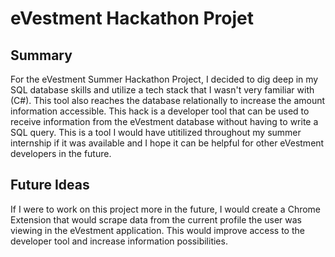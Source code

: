 # eVestment Hackathon Projet

## Summary
For the eVestment Summer Hackathon Project, I decided to dig deep in my SQL database skills and utilize a tech stack that I wasn't very familiar with (C#).
This tool also reaches the database relationally to increase the amount information accessible.
This hack is a developer tool that can be used to receive information from the eVestment database without having to write a SQL query. This is a tool I would have utitilized throughout my summer internship if it was available and I hope it can be helpful for other eVestment developers in the future.

## Future Ideas
If I were to work on this project more in the future, I would create a Chrome Extension that would scrape data from the current profile the user was viewing in the eVestment application. This would improve access to the developer tool and increase information possibilities.
